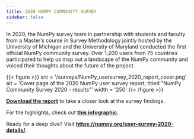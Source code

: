 ```yaml
---
title: 2020 NUMPY COMMUNITY SURVEY
sidebar: false
---
```


In 2020, the NumPy survey team in partnership with students and faculty from a
Master’s course in Survey Methodology jointly hosted by the University of
Michigan and the University of Maryland conducted the first official NumPy
community survey. Over 1,200 users from 75 countries participated to help us
map out a landscape of the NumPy community and voiced their thoughts about the
future of the project.

{{< figure >}}
src = '/surveys/NumPy_usersurvey_2020_report_cover.png'
alt = 'Cover page of the 2020 NumPy user survey report, titled "NumPy Community Survey 2020 - results"'
width = '250'
{{< /figure >}}

**[Download the report](/surveys/NumPy_usersurvey_2020_report.pdf)**
to take a closer look at the survey findings.


For the highlights, check out
**[this infographic](https://github.com/numpy/numpy-surveys/blob/master/images/2020NumPysurveyresults_community_infographic.pdf)**.

Ready for a deep dive? Visit **https://numpy.org/user-survey-2020-details/**.

